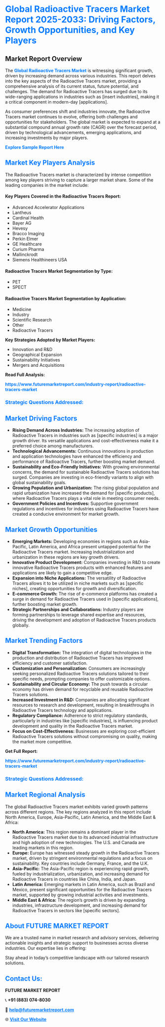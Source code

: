 <h1 style="color: #007BFF;">Global Radioactive Tracers Market Report 2025-2033: Driving Factors, Growth Opportunities, and Key Players</h1>

<section id="overview">
<h2>Market Report Overview</h2>
<p>The <a href="https://www.futuremarketreport.com/industry-report/radioactive-tracers-market" style="color: #007BFF; text-decoration: none;"><strong>Global Radioactive Tracers Market</strong></a> is witnessing significant growth, driven by increasing demand across various industries. This report delves into the key aspects of the Radioactive Tracers market, providing a comprehensive analysis of its current status, future potential, and challenges. The demand for Radioactive Tracers has surged due to its wide-ranging applications in industries such as [insert industries], making it a critical component in modern-day [applications].</p>
<p>As consumer preferences shift and industries innovate, the Radioactive Tracers market continues to evolve, offering both challenges and opportunities for stakeholders. The global market is expected to expand at a substantial compound annual growth rate (CAGR) over the forecast period, driven by technological advancements, emerging applications, and increasing investments by major players.</p>
</section>

<section id="overview">
<p><a href="https://www.futuremarketreport.com/request-sample/reportId=123091" style="color: #007BFF; text-decoration: none;"><strong>Explore Sample Report Here</strong></a></p>
</section>

<section id="key-players">
<h2 style="color: #007BFF;">Market Key Players Analysis</h2>
<p>The Radioactive Tracers market is characterized by intense competition among key players striving to capture a larger market share. Some of the leading companies in the market include:</p>
<h4>Key Players Covered in the Radioactive Tracers Report:</h4>
<ul><li>Advanced Accelerator Applications</li><li>Lantheus</li><li>Cardinal Health</li><li>Bayer AG</li><li>Hevesy</li><li>Bracco Imaging</li><li>Perkin Elmer</li><li>GE Healthcare</li><li>Curium Pharma</li><li>Mallinckrodt</li><li>Siemens Healthineers USA</li></ul>
<h4>Radioactive Tracers Market Segmentation by Type:</h4>
<ul><li>PET</li><li>SPECT</li></ul>

<h4>Radioactive Tracers Market Segmentation by Application:</h4>
<ul><li>Medicine</li><li>Industry</li><li>Scientific Research</li><li>Other</li><li>Radioactive Tracers</li></ul>
<p><strong>Key Strategies Adopted by Market Players:</strong></p>
<ul>
<li>Innovation and R&D</li>
<li>Geographical Expansion</li>
<li>Sustainability Initiatives</li>
<li>Mergers and Acquisitions</li>
</ul>
</section>

<section>
<p><strong>Read Full Analysis: </strong></p><a href="https://www.futuremarketreport.com/industry-report/radioactive-tracers-market" style="color: #007BFF; text-decoration: none;"><strong>https://www.futuremarketreport.com/industry-report/radioactive-tracers-market</strong></a>
<h3 style="color: #007BFF;">Strategic Questions Addressed:</h3>
</section>

<section id="driving-factors">
<h2 style="color: #007BFF;">Market Driving Factors</h2>
<ul>
<li><strong>Rising Demand Across Industries:</strong> The increasing adoption of Radioactive Tracers in industries such as [specific industries] is a major growth driver. Its versatile applications and cost-effectiveness make it a preferred choice among manufacturers.</li>
<li><strong>Technological Advancements:</strong> Continuous innovations in production and application technologies have enhanced the efficiency and performance of Radioactive Tracers, further boosting market demand.</li>
<li><strong>Sustainability and Eco-Friendly Initiatives:</strong> With growing environmental concerns, the demand for sustainable Radioactive Tracers solutions has surged. Companies are investing in eco-friendly variants to align with global sustainability goals.</li>
<li><strong>Growing Population and Urbanization:</strong> The rising global population and rapid urbanization have increased the demand for [specific products], where Radioactive Tracers plays a vital role in meeting consumer needs.</li>
<li><strong>Government Policies and Incentives:</strong> Supportive government regulations and incentives for industries using Radioactive Tracers have created a conducive environment for market growth.</li>
</ul>
</section>

<section id="growth-opportunities">
<h2 style="color: #007BFF;">Market Growth Opportunities</h2>
<ul>
<li><strong>Emerging Markets:</strong> Developing economies in regions such as Asia-Pacific, Latin America, and Africa present untapped potential for the Radioactive Tracers market. Increasing industrialization and urbanization in these regions are key growth drivers.</li>
<li><strong>Innovative Product Development:</strong> Companies investing in R&D to create innovative Radioactive Tracers products with enhanced features and applications are likely to gain a competitive edge.</li>
<li><strong>Expansion into Niche Applications:</strong> The versatility of Radioactive Tracers allows it to be utilized in niche markets such as [specific niches], creating opportunities for growth and diversification.</li>
<li><strong>E-commerce Growth:</strong> The rise of e-commerce platforms has created a surge in demand for Radioactive Tracers used in [specific applications], further boosting market growth.</li>
<li><strong>Strategic Partnerships and Collaborations:</strong> Industry players are forming partnerships to leverage shared expertise and resources, driving the development and adoption of Radioactive Tracers products globally.</li>
</ul>
</section>

<section id="trending-factors">
<h2 style="color: #007BFF;">Market Trending Factors</h2>
<ul>
<li><strong>Digital Transformation:</strong> The integration of digital technologies in the production and distribution of Radioactive Tracers has improved efficiency and customer satisfaction.</li>
<li><strong>Customization and Personalization:</strong> Consumers are increasingly seeking personalized Radioactive Tracers solutions tailored to their specific needs, prompting companies to offer customizable options.</li>
<li><strong>Sustainability and Circular Economy:</strong> The push towards a circular economy has driven demand for recyclable and reusable Radioactive Tracers solutions.</li>
<li><strong>Increased Investment in R&D:</strong> Companies are allocating significant resources to research and development, resulting in breakthroughs in Radioactive Tracers technology and applications.</li>
<li><strong>Regulatory Compliance:</strong> Adherence to strict regulatory standards, particularly in industries like [specific industries], is influencing product development and quality in the Radioactive Tracers market.</li>
<li><strong>Focus on Cost-Effectiveness:</strong> Businesses are exploring cost-efficient Radioactive Tracers solutions without compromising on quality, making the market more competitive.</li>
</ul>
</section>

<section>
<p><strong>Get Full Report: </strong></p><a href="https://www.futuremarketreport.com/industry-report/radioactive-tracers-market" style="color: #007BFF; text-decoration: none;"><strong>https://www.futuremarketreport.com/industry-report/radioactive-tracers-market</strong></a>
<h3 style="color: #007BFF;">Strategic Questions Addressed:</h3>
</section>


<section id="regional-analysis">
<h2 style="color: #007BFF;">Market Regional Analysis</h2>
<p>The global Radioactive Tracers market exhibits varied growth patterns across different regions. The key regions analyzed in this report include North America, Europe, Asia-Pacific, Latin America, and the Middle East & Africa:</p>
<ul>
<li><strong>North America:</strong> This region remains a dominant player in the Radioactive Tracers market due to its advanced industrial infrastructure and high adoption of new technologies. The U.S. and Canada are leading markets in this region.</li>
<li><strong>Europe:</strong> Europe has witnessed steady growth in the Radioactive Tracers market, driven by stringent environmental regulations and a focus on sustainability. Key countries include Germany, France, and the U.K.</li>
<li><strong>Asia-Pacific:</strong> The Asia-Pacific region is experiencing rapid growth, fueled by industrialization, urbanization, and increasing demand for Radioactive Tracers in countries like China, India, and Japan.</li>
<li><strong>Latin America:</strong> Emerging markets in Latin America, such as Brazil and Mexico, present significant opportunities for the Radioactive Tracers market, supported by growing industrial activities and investments.</li>
<li><strong>Middle East & Africa:</strong> The region’s growth is driven by expanding industries, infrastructure development, and increasing demand for Radioactive Tracers in sectors like [specific sectors].</li>
</ul>
</section>

<footer>
<h2 style="color: #007BFF;">About FUTURE MARKET REPORT</h2>
<p>We are a trusted name in market research and advisory services, delivering actionable insights and strategic support to businesses across diverse industries. Our expertise lies in offering:</p>

<p>Stay ahead in today’s competitive landscape with our tailored research solutions.</p>

<h2 style="color: #007BFF;">Contact Us:</h2>
<p><strong>FUTURE MARKET REPORT</strong></p>
<p>📞 <strong>+91 (883) 074-8030</strong></p>
<p>📧 <strong><a href="mailto:help@futuremarketreport.com" style="color: #007BFF;">help@futuremarketreport.com</a></strong></p>
<p>🌐 <strong><a href="https://www.futuremarketreport.com/" style="color: #007BFF;">Visit Our Website</a></strong></p>
</footer>